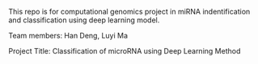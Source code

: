 This repo is for computational genomics project in miRNA indentification and classification using deep learning model.


Team members:
	Han Deng, Luyi Ma


Project Title:
	Classification of microRNA using Deep Learning Method
